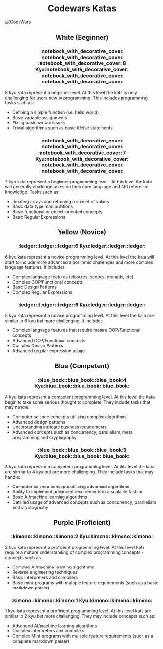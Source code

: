 <h1 align="center">Codewars Katas</h1>

[![CodeWars](https://www.codewars.com/users/danilovxp/badges/large)](https://www.codewars.com/users/danilovxp)

<h2 align="center">White (Beginner)</h2>

<h3 align="center">:notebook_with_decorative_cover:	:notebook_with_decorative_cover:	:notebook_with_decorative_cover:	8 Kyu:notebook_with_decorative_cover:	:notebook_with_decorative_cover:	:notebook_with_decorative_cover:	</h3>

8 kyu kata represent a beginner level.
At this level the kata is only challenging for users new to programming.
This includes programming tasks such as:

- Defining a simple function (i.e. hello world)
- Basic variable assignments
- Fixing basic syntax issues
- Trivial algorithms such as basic if/else statements

<h3 align="center">:notebook_with_decorative_cover:	:notebook_with_decorative_cover:	:notebook_with_decorative_cover:	7 Kyu:notebook_with_decorative_cover:	:notebook_with_decorative_cover:	:notebook_with_decorative_cover:	</h3>

7 kyu kata represent a beginner programming level..
At this level the kata will generally challenge users on their core language and API reference knowledge.
Tasks such as:

- Iterating arrays and returning a subset of values
- Basic data type manipulations
- Basic functional or object-oriented concepts
- Basic Regular Expressions

<h2 align="center">Yellow (Novice)</h2>

<h3 align="center">:ledger::ledger::ledger:6 Kyu:ledger::ledger::ledger:</h3>

6 kyu kata represent a novice programming level. At this level the kata will start to include more advanced algorithmic challenges and more complex language features. It includes:

- Complex language features (closures, scopes, monads, etc)
- Complex OOP/Functional concepts
- Basic Design Patterns
- Complex Regular Expressions

<h3 align="center">:ledger::ledger::ledger:5 Kyu:ledger::ledger::ledger:</h3>

5 kyu kata represent a novice programming level.
At this level the kata are similar to 6 kyu but more challenging.
It includes:

- Complex language features that require mature OOP/Functional concepts
- Advanced OOP/Functional concepts
- Complex Design Patterns
- Advanced regular expression usage

<h2 align="center">Blue (Competent)</h2>

<h3 align="center">:blue_book::blue_book::blue_book:4 Kyu:blue_book::blue_book::blue_book:</h3>

4 kyu kata represent a competent programming level.
At this level the kata begin to take some serious thought to complete.
They include tasks that may handle:

- Computer science concepts utilizing complex algorithms
- Advanced design patterns
- Understanding intricate business requirements
- Advanced concepts such as concurrency, parallelism, meta programming and cryptography

<h3 align="center">:blue_book::blue_book::blue_book:3 Kyu:blue_book::blue_book::blue_book:</h3>

3 kyu kata represent a competent programming level.
At this level the kata are similar to 4 kyu but are more challenging.
They include tasks that may handle:

- Computer science concepts utilizing advanced algorithms
- Ability to implement advanced requirements in a scalable fashion
- Basic AI/machine learning algorithms
- Detailed usage of advanced concepts such as concurrency, parallelism and cryptography

<h2 align="center">Purple (Proficient)</h2>

<h3 align="center">:kimono::kimono::kimono:2 Kyu:kimono::kimono::kimono:</h3>

2 kyu kata represent a proficient programming level.
At this level kata require a mature understanding of complex programming concepts - concepts such as:

- Complex AI/machine learning algorithms
- Reverse engineering techniques
- Basic interpreters and compilers
- Basic mini-programs with multiple feature requirements (such as a basic markdown parser)

<h3 align="center">:kimono::kimono::kimono:1 Kyu:kimono::kimono::kimono:</h3>

1 kyu kata represent a proficient programming level.
At this level kata are similar to 2 kyu but more challenging.
They may include concepts such as:

- Advanced AI/machine learning algorithms
- Complex interpreters and compilers
- Complex Mini-programs with multiple feature requirements (such as a complete markdown parser)
